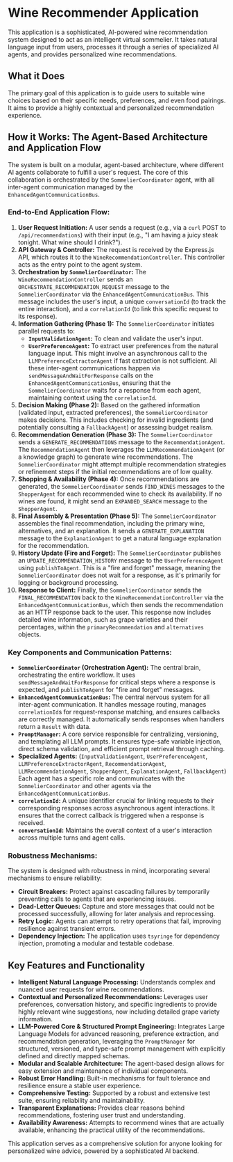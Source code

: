 # Wine Recommender Application

This application is a sophisticated, AI-powered wine recommendation system designed to act as an intelligent virtual sommelier. It takes natural language input from users, processes it through a series of specialized AI agents, and provides personalized wine recommendations.

## What it Does

The primary goal of this application is to guide users to suitable wine choices based on their specific needs, preferences, and even food pairings. It aims to provide a highly contextual and personalized recommendation experience.

## How it Works: The Agent-Based Architecture and Application Flow

The system is built on a modular, agent-based architecture, where different AI agents collaborate to fulfill a user's request. The core of this collaboration is orchestrated by the `SommelierCoordinator` agent, with all inter-agent communication managed by the `EnhancedAgentCommunicationBus`.

### End-to-End Application Flow:

1.  **User Request Initiation:** A user sends a request (e.g., via a `curl` POST to `/api/recommendations`) with their input (e.g., "I am having a juicy steak tonight. What wine should I drink?").
2.  **API Gateway & Controller:** The request is received by the Express.js API, which routes it to the `WineRecommendationController`. This controller acts as the entry point to the agent system.
3.  **Orchestration by `SommelierCoordinator`:** The `WineRecommendationController` sends an `ORCHESTRATE_RECOMMENDATION_REQUEST` message to the `SommelierCoordinator` via the `EnhancedAgentCommunicationBus`. This message includes the user's input, a unique `conversationId` (to track the entire interaction), and a `correlationId` (to link this specific request to its response).
4.  **Information Gathering (Phase 1):** The `SommelierCoordinator` initiates parallel requests to:
    *   **`InputValidationAgent`:** To clean and validate the user's input.
    *   **`UserPreferenceAgent`:** To extract user preferences from the natural language input. This might involve an asynchronous call to the `LLMPreferenceExtractorAgent` if fast extraction is not sufficient.
    All these inter-agent communications happen via `sendMessageAndWaitForResponse` calls on the `EnhancedAgentCommunicationBus`, ensuring that the `SommelierCoordinator` waits for a response from each agent, maintaining context using the `correlationId`.
5.  **Decision Making (Phase 2):** Based on the gathered information (validated input, extracted preferences), the `SommelierCoordinator` makes decisions. This includes checking for invalid ingredients (and potentially consulting a `FallbackAgent`) or assessing budget realism.
6.  **Recommendation Generation (Phase 3):** The `SommelierCoordinator` sends a `GENERATE_RECOMMENDATIONS` message to the `RecommendationAgent`. The `RecommendationAgent` then leverages the `LLMRecommendationAgent` (or a knowledge graph) to generate wine recommendations. The `SommelierCoordinator` might attempt multiple recommendation strategies or refinement steps if the initial recommendations are of low quality.
7.  **Shopping & Availability (Phase 4):** Once recommendations are generated, the `SommelierCoordinator` sends `FIND_WINES` messages to the `ShopperAgent` for each recommended wine to check its availability. If no wines are found, it might send an `EXPANDED_SEARCH` message to the `ShopperAgent`.
8.  **Final Assembly & Presentation (Phase 5):** The `SommelierCoordinator` assembles the final recommendation, including the primary wine, alternatives, and an explanation. It sends a `GENERATE_EXPLANATION` message to the `ExplanationAgent` to get a natural language explanation for the recommendation.
9.  **History Update (Fire and Forget):** The `SommelierCoordinator` publishes an `UPDATE_RECOMMENDATION_HISTORY` message to the `UserPreferenceAgent` using `publishToAgent`. This is a "fire and forget" message, meaning the `SommelierCoordinator` does not wait for a response, as it's primarily for logging or background processing.
10. **Response to Client:** Finally, the `SommelierCoordinator` sends the `FINAL_RECOMMENDATION` back to the `WineRecommendationController` via the `EnhancedAgentCommunicationBus`, which then sends the recommendation as an HTTP response back to the user. This response now includes detailed wine information, such as grape varieties and their percentages, within the `primaryRecommendation` and `alternatives` objects.

### Key Components and Communication Patterns:

*   **`SommelierCoordinator` (Orchestration Agent):** The central brain, orchestrating the entire workflow. It uses `sendMessageAndWaitForResponse` for critical steps where a response is expected, and `publishToAgent` for "fire and forget" messages.
*   **`EnhancedAgentCommunicationBus`:** The central nervous system for all inter-agent communication. It handles message routing, manages `correlationId`s for request-response matching, and ensures callbacks are correctly managed. It automatically sends responses when handlers return a `Result` with data.
*   **`PromptManager`:** A core service responsible for centralizing, versioning, and templating all LLM prompts. It ensures type-safe variable injection, direct schema validation, and efficient prompt retrieval through caching.
*   **Specialized Agents:** (`InputValidationAgent`, `UserPreferenceAgent`, `LLMPreferenceExtractorAgent`, `RecommendationAgent`, `LLMRecommendationAgent`, `ShopperAgent`, `ExplanationAgent`, `FallbackAgent`) Each agent has a specific role and communicates with the `SommelierCoordinator` and other agents via the `EnhancedAgentCommunicationBus`.
*   **`correlationId`:** A unique identifier crucial for linking requests to their corresponding responses across asynchronous agent interactions. It ensures that the correct callback is triggered when a response is received.
*   **`conversationId`:** Maintains the overall context of a user's interaction across multiple turns and agent calls.

### Robustness Mechanisms:

The system is designed with robustness in mind, incorporating several mechanisms to ensure reliability:

*   **Circuit Breakers:** Protect against cascading failures by temporarily preventing calls to agents that are experiencing issues.
*   **Dead-Letter Queues:** Capture and store messages that could not be processed successfully, allowing for later analysis and reprocessing.
*   **Retry Logic:** Agents can attempt to retry operations that fail, improving resilience against transient errors.
*   **Dependency Injection:** The application uses `tsyringe` for dependency injection, promoting a modular and testable codebase.

## Key Features and Functionality

*   **Intelligent Natural Language Processing:** Understands complex and nuanced user requests for wine recommendations.
*   **Contextual and Personalized Recommendations:** Leverages user preferences, conversation history, and specific ingredients to provide highly relevant wine suggestions, now including detailed grape variety information.
*   **LLM-Powered Core & Structured Prompt Engineering:** Integrates Large Language Models for advanced reasoning, preference extraction, and recommendation generation, leveraging the `PromptManager` for structured, versioned, and type-safe prompt management with explicitly defined and directly mapped schemas.
*   **Modular and Scalable Architecture:** The agent-based design allows for easy extension and maintenance of individual components.
*   **Robust Error Handling:** Built-in mechanisms for fault tolerance and resilience ensure a stable user experience.
*   **Comprehensive Testing:** Supported by a robust and extensive test suite, ensuring reliability and maintainability.
*   **Transparent Explanations:** Provides clear reasons behind recommendations, fostering user trust and understanding.
*   **Availability Awareness:** Attempts to recommend wines that are actually available, enhancing the practical utility of the recommendations.

This application serves as a comprehensive solution for anyone looking for personalized wine advice, powered by a sophisticated AI backend.